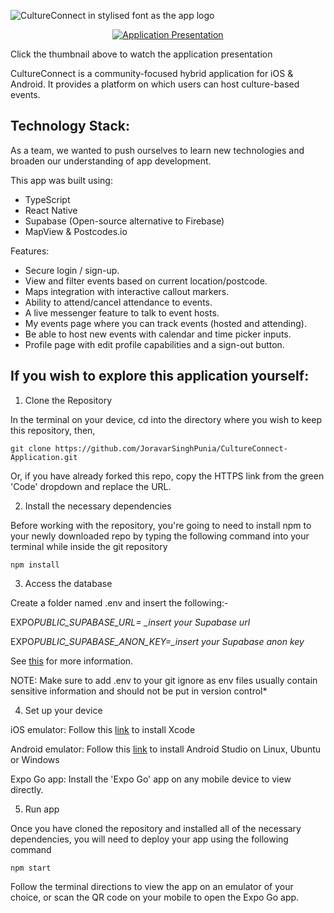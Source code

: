 ![CultureConnect in stylised font as the app logo](https://github.com/karisan31/CultureConnect/blob/main/assets/images/CultureConnectLogo.png)

<p align="center">
  <a href="https://youtu.be/syxOqc9XhZ4">
    <img src="https://img.youtube.com/vi/syxOqc9XhZ4/0.jpg" alt="Application Presentation">
  </a>
</p>

Click the thumbnail above to watch the application presentation

CultureConnect is a community-focused hybrid application for iOS & Android. It provides a platform on which users can host culture-based events.

## Technology Stack:

As a team, we wanted to push ourselves to learn new technologies and broaden our understanding of app development.

This app was built using:

- TypeScript
- React Native
- Supabase (Open-source alternative to Firebase)
- MapView & Postcodes.io

Features:

- Secure login / sign-up.
- View and filter events based on current location/postcode.
- Maps integration with interactive callout markers.
- Ability to attend/cancel attendance to events.
- A live messenger feature to talk to event hosts.
- My events page where you can track events (hosted and attending).
- Be able to host new events with calendar and time picker inputs.
- Profile page with edit profile capabilities and a sign-out button.

## If you wish to explore this application yourself:

1. Clone the Repository

In the terminal on your device, cd into the directory where you wish to keep this repository, then,

`git clone https://github.com/JoravarSinghPunia/CultureConnect-Application.git`

Or, if you have already forked this repo, copy the HTTPS link from the green 'Code' dropdown and replace the URL.

2. Install the necessary dependencies

Before working with the repository, you're going to need to install npm to your newly downloaded repo by typing the following command into your terminal while inside the git repository

`npm install`

3. Access the database

Create a folder named .env and insert the following:-

EXPO*PUBLIC_SUPABASE_URL= \_insert your Supabase url*

EXPO*PUBLIC_SUPABASE_ANON_KEY=\_insert your Supabase anon key*

See [this](https://docs.expo.dev/guides/using-supabase/) for more information.

NOTE: Make sure to add .env to your git ignore as env files usually contain sensitive information and should not be put in version control\*

4. Set up your device

iOS emulator: Follow this [link](https://apps.apple.com/us/app/xcode/id497799835?mt=12) to install Xcode

Android emulator: Follow this [link](https://developer.android.com/studio) to install Android Studio on Linux, Ubuntu or Windows

Expo Go app: Install the 'Expo Go' app on any mobile device to view directly.

5. Run app

Once you have cloned the repository and installed all of the necessary dependencies, you will need to deploy your app using the following command

`npm start`

Follow the terminal directions to view the app on an emulator of your choice, or scan the QR code on your mobile to open the Expo Go app.
